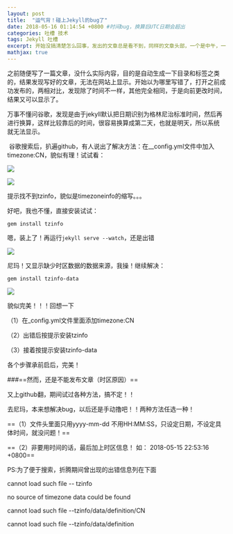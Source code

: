 ```yaml
---
layout: post
title:  "运气背！碰上Jekyll的bug了"
date: 2018-05-16 01:14:54 +0800 #时间bug，换算后UTC日期会超出
categories: 吐槽 技术
tags: Jekyll 吐槽 
excerpt: 开始没搞清楚怎么回事，发出的文章总是看不到，同样的文章头部，一个是中午，一个是现在晚上，晚上的就发不出去。后来才发现是jekyll的问题
mathjax: true
---
```


​	之前随便写了一篇文章，没什么实际内容，目的是自动生成一下目录和标签之类的，结果发现写好的文章，无法在网站上显示。开始以为哪里写错了，打开之前成功发布的，两相对比，发现除了时间不一样，其他完全相同，于是向前更改时间，结果又可以显示了。

​	万事不懂问谷歌，发现是由于jekyll默认把日期识别为格林尼治标准时间，然后再进行换算，这样比较靠后的时间，很容易换算成第二天，也就是明天，所以系统 就无法显示。

​	谷歌搜索后，扒遍github，有人说出了解决方法：在__config.yml文件中加入  timezone:CN，貌似有理！试试看： 

![](http://ww1.sinaimg.cn/large/78ff4185ly1frd72olorjj20n508ft9m.jpg)

![](http://ww1.sinaimg.cn/large/78ff4185ly1frd72olcuij20k3058aa8.jpg)

提示找不到tzinfo，貌似是timezoneinfo的缩写。。。

好吧，我也不懂，直接安装试试：

`gem install tzinfo`

嗯，装上了！再运行`jekyll serve --watch`，还是出错

![](http://ww1.sinaimg.cn/large/78ff4185ly1frd72okjvhj20k1037q2x.jpg)

尼玛！又显示缺少时区数据的数据来源，我操！继续解决：

`gem install tzinfo-data`

![](http://ww1.sinaimg.cn/large/78ff4185ly1frd72olcfyj20k104jwej.jpg)

貌似完美！！！回想一下

（1）在_config.yml文件里面添加timezone:CN

（2）出错后按提示安装tzinfo

（3）接着按提示安装tzinfo-data

各个步骤承前启后，完美！

###==然而，还是不能发布文章（时区原因）==



又上github翻，期间试过各种方法，搞不定！！

去尼玛，本来想解决bug，以后还是手动撸吧！！两种方法任选一种！

==（1）文件头里面只用yyyy-mm-dd 不用HH:MM:SS，只设定日期，不设定具体时间，就没问题！==

==（2）非要用时间的话，最后加上时区信息！  如： 2018-05-15 22:53:16  +0800==



PS:为了便于搜索，折腾期间曾出现的出错信息列在下面

cannot load such file -- tzinfo

no source of timezone data could be found

cannot load such file --tzinfo/data/definition/CN 

cannot load such file --tzinfo/data/definition